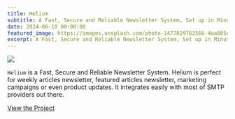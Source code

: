 ```yaml
---
title: Helium
subtitle: A Fast, Secure and Reliable Newsletter System, Set up in Minutes.
date: 2024-06-10 00:00:00
featured_image: https://images.unsplash.com/photo-1477029762566-4aa805dd1dca?q=90&fm=jpg&w=1000&fit=max
excerpt: A Fast, Secure and Reliable Newsletter System, Set up in Minutes.
---
```


![](https://images.unsplash.com/photo-1477029762566-4aa805dd1dca?q=90&fm=jpg&w=1000&fit=max)

`Helium` is a Fast, Secure and Reliable Newsletter System. Helium is perfect for weekly articles newsletter, featured articles newsletter, marketing campaigns or even product updates. It integrates easily with most of SMTP providers out there.

<a href="https://github.com/Clivernio/Helium" class="button button--large">View the Project</a>
